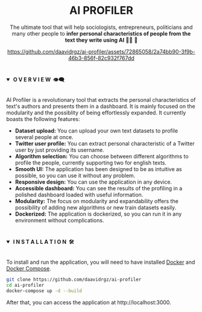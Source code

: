 <div align="center"> <h1><strong>AI PROFILER</strong></h1> </div>
<div align="center">

The ultimate tool that will help sociologists, entrepreneurs, politicians and many other people to **infer personal
characteristics of people from the text they write using AI** ✍🏻 🧠

https://github.com/daavidrgz/ai-profiler/assets/72865058/2a74bb90-3f9b-46b3-856f-82c932f767dd

</div>

#

<details open>
<summary><strong>&nbsp;O V E R V I E W &nbsp;👁️‍🗨️</strong></summary>
<br>

AI Profiler is a revolutionary tool that extracts the personal characteristics of text's authors and presents them
in a dashboard. It is mainly focused on the modularity and the possiblity of being effortlessly expanded. It currently
boasts the following features:

- **Dataset upload:** You can upload your own text datasets to profile several people at once.
- **Twitter user profile:** You can extract personal characteristic of a Twitter user by just providing its username.
- **Algorithm selection:** You can choose between different algorithms to profile the people, currently supporting two
for english texts.
- **Smooth UI:** The application has been designed to be as intuitive as possible, so you can use it without any
problem.
- **Responsive design:** You can use the application in any device.
- **Accessible dashboard:** You can see the results of the profiling in a polished dashboard loaded with useful information.
- **Modularity:** The focus on modularity and expandability offers the possibility of adding new algorithms or new train datasets easily.
- **Dockerized:** The application is dockerized, so you can run it in any environment without complications.

</details>

#

<details open>
<summary><strong>&nbsp;I N S T A L L A T I O N &nbsp;🛠</strong></summary>
<br>

To install and run the application, you will need to have installed [Docker](https://www.docker.com/) and
[Docker Compose](https://docs.docker.com/compose/).

```bash
git clone https://github.com/daavidrgz/ai-profiler
cd ai-profiler
docker-compose up -d --build
```

After that, you can access the application at http://localhost:3000.

</details>
